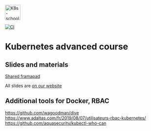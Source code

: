 [<img src="http://k8s-school.fr/images/logo.svg" alt="K8s-school Logo, expertise et formation Kubernetes" height="50" />](https://k8s-school.fr)

[![CI](https://github.com/k8s-school/k8s-advanced/actions/workflows/ci.yml/badge.svg)](https://github.com/k8s-school/k8s-advanced/actions/workflows/ci.yml)

# Kubernetes advanced course

## Slides and materials

[Shared framapad](https://annuel.framapad.org/p/k8s-school?lang=en)

All slides are [on our website](https://www.k8s-school.fr/pdf)

## Additional tools for Docker, RBAC

https://github.com/wagoodman/dive
https://www.adaltas.com/fr/2019/08/07/utilisateurs-rbac-kubernetes/
https://github.com/aquasecurity/kubectl-who-can
